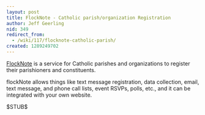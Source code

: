 ```yaml
---
layout: post
title: FlockNote - Catholic parish/organization Registration
author: Jeff Geerling
nid: 349
redirect_from:
  - /wiki/117/flocknote-catholic-parish/
created: 1289249702
---
```

<p><a href="http://www.flocknote.com/">FlockNote</a> is a service for Catholic parishes and organizations to register their parishioners and constituents.</p><p>flockNote allows things like text message registration, data collection, email, text message, and phone call lists, event RSVPs, polls, etc., and it can be integrated with your own website.</p><p>$STUB$</p>
